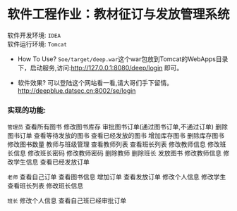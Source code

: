
# 软件工程作业：教材征订与发放管理系统

软件开发环境:  ```IDEA```  
软件运行环境:  ```Tomcat```  


- How To Use?
  ```Soe/target/deep.war```这个war包放到Tomcat的WebApps目录下，启动服务,访问:http://127.0.0.1:8080/deep/login 即可。

- 软件效果?
  可以登陆这个网站看一看,请大哥们手下留情。http://deepblue.datsec.cn:8002/se/login

### 实现的功能:
```管理员```
查看所有图书
修改图书库存
审批图书订单(通过图书订单,不通过订单)
删除图书订单
查看等待发放的图书
查看已经发放的图书
增加库存图书
删除库存图书
修改图书数量
教师与班级管理
查看教师列表
查看班长列表
修改教师信息
修改班长信息
修改班长密码
修改教师密码
删除教师
删除班长
发放图书
修改教师信息
修改学生信息
查看已经发放订单

```老师```
查看自己订单
查看图书信息
增加订单
查看发放订单
修改个人信息
修改学生
查看班长列表
修改班长信息

```班长```
修改个人信息
查看自己班已经审批订单


